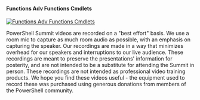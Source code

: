 ﻿#### Functions Adv Functions Cmdlets

[![Functions Adv Functions Cmdlets](https://i1.ytimg.com/vi/pe7wzS6F1eU/hqdefault.jpg "Functions Adv Functions Cmdlets")](https://www.youtube.com/watch?v=pe7wzS6F1eU)

PowerShell Summit videos are recorded on a "best effort" basis. We use a room mic to capture as much room audio as possible, with an emphasis on capturing the speaker. Our recordings are made in a way that minimizes overhead for our speakers and interruptions to our live audience. These recordings are meant to preserve the presentations' information for posterity, and are not intended to be a substitute for attending the Summit in person. These recordings are not intended as professional video training products. We hope you find these videos useful - the equipment used to record these was purchased using generous donations from members of the PowerShell community.


